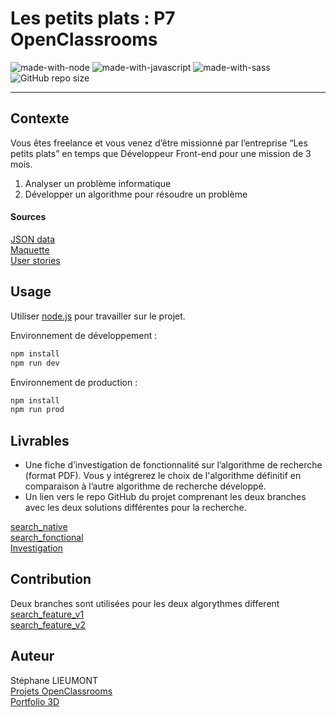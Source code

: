 
# Les petits plats : P7 OpenClassrooms	
![made-with-node](https://img.shields.io/badge/Node.js-43853D?style=for-the-badge&logo=node.js&logoColor=white) ![made-with-javascript](https://img.shields.io/badge/JavaScript-323330?style=for-the-badge&logo=javascript&logoColor=F7DF1E) ![made-with-sass](	https://img.shields.io/badge/Sass-CC6699?style=for-the-badge&logo=sass&logoColor=white) ![GitHub repo size](https://img.shields.io/github/repo-size/StephaneLi/StephaneLieumont_7_07012022)  

---
## Contexte 

Vous êtes freelance et vous venez d’être missionné par l’entreprise “Les petits plats” en temps que Développeur Front-end pour une mission de 3 mois.  

1. Analyser un problème informatique
2. Développer un algorithme pour résoudre un problème

#### Sources
[JSON data](https://github.com/OpenClassrooms-Student-Center/P11-front-end-search-engine)  
[Maquette](https://www.figma.com/file/xqeE1ZKlHUWi2Efo8r73NK)  
[User stories](https://s3-eu-west-1.amazonaws.com/course.oc-static.com/projects/Front-End+V2/P6+Algorithms/Cas+d%E2%80%99utilisation+%2303+Filtrer+les+recettes+dans+l%E2%80%99interface+utilisateur.pdf)

## Usage 
Utiliser [node.js](https://nodejs.org/en/download/) pour travailler sur le projet.

Environnement de développement :

```bash
npm install
npm run dev
```
Environnement de production :

```bash
npm install
npm run prod
```

## Livrables
- Une fiche d’investigation de fonctionnalité sur l’algorithme de recherche (format PDF). Vous y intégrerez le choix de l'algorithme définitif en comparaison à l’autre algorithme de recherche développé.
- Un lien vers le repo GitHub du projet comprenant les deux branches avec les deux solutions différentes pour la recherche. 

[search_native](https://github.com/StephaneLi/StephaneLieumont_7_07012022/tree/search_feature_v1)  
[search_fonctional](https://github.com/StephaneLi/StephaneLieumont_7_07012022/tree/search_feature_v2)  
[Investigation](https://github.com/StephaneLi/StephaneLieumont_7_07012022/blob/master/benchmark/investigation.md)

## Contribution
Deux branches sont utilisées pour les deux algorythmes different  
[search_feature_v1](https://github.com/StephaneLi/StephaneLieumont_7_07012022/tree/search_feature_v1)  
[search_feature_v2](https://github.com/StephaneLi/StephaneLieumont_7_07012022/tree/search_feature_v2)  

##  Auteur

Stéphane LIEUMONT  
[Projets OpenClassrooms](https://oc.sli-3d.fr/)  
[Portfolio 3D](https://portfolio.sli-3d.fr/)  
